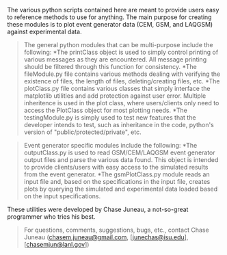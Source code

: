 The various python scripts contained here are meant to provide users easy to reference methods to use for anything.
The main purpose for creating these modules is to plot event generator data (CEM, GSM, and LAQGSM) against experimental data.

>The general python modules that can be multi-purpose include the following:
*The printClass object is used to simply control printing of various messages as they are encountered. All message printing should be filtered through this function for consistency.
*The fileModule.py file contains various methods dealing with verifying the existence of files, the length of files, deleting/creating files, etc.
*The plotClass.py file contains various classes that simply interface the matplotlib utilities and add protection against user error. Multiple inheritence is used in the plot class, where users/clients only need to access the PlotClass object for most plotting needs.
*The testingModule.py is simply used to test new features that the developer intends to test, such as inheritance in the code, python's version of "public/protected/private", etc.

>Event generator specific modules include the following:
*The outputClass.py is used to read GSM/CEM/LAQGSM event generator output files and parse the various data found. This object is intended to provide clients/users with easy access to the simulated results from the event generator.
*The gsmPlotClass.py module reads an input file and, based on the specifications in the input file, creates plots by querying the simulated and experimental data loaded based on the input specifications.

These utilities were developed by Chase Juneau, a not-so-great programmer who tries his best.
>For questions, comments, suggestions, bugs, etc., contact Chase Juneau (chasem.juneau@gmail.com, [junechas@isu.edu], [chasemjun@lanl.gov])